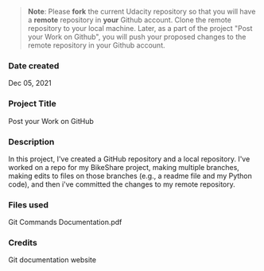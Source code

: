 >**Note**: Please **fork** the current Udacity repository so that you will have a **remote** repository in **your** Github account. Clone the remote repository to your local machine. Later, as a part of the project "Post your Work on Github", you will push your proposed changes to the remote repository in your Github account.

### Date created
Dec 05, 2021

### Project Title
Post your Work on GitHub

### Description
In this project, I've created a GitHub repository and a local repository. I've worked on a repo for my BikeShare project, making multiple branches, making edits to files on those branches (e.g., a readme file and my Python code), and then i've committed the changes to my remote repository.

### Files used
Git Commands Documentation.pdf

### Credits
Git documentation website

